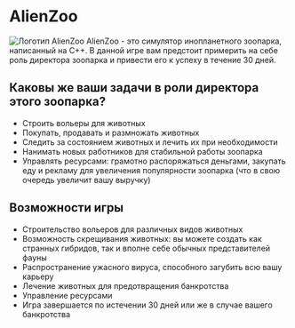# AlienZoo
![Логотип AlienZoo](https://i.ytimg.com/vi/MNKS392DOuY/maxresdefault.jpg?sqp=-oaymwEmCIAKENAF8quKqQMa8AEB-AHUBoAC4AOKAgwIABABGE8gXyhlMA8=&amp;rs=AOn4CLC_7UYl_OeaiwyFS-8JDqvo5e9iCg)
AlienZoo - это симулятор инопланетного зоопарка, написанный на C++. В данной игре вам предстоит примерить на себе роль директора зоопарка и привести его к успеху в течение 30 дней.

## Каковы же ваши задачи в роли директора этого зоопарка?
- Строить вольеры для животных  
- Покупать, продавать и размножать животных  
- Следить за состоянием животных и лечить их при необходимости  
- Нанимать новых работников для стабильной работы зоопарка  
- Управлять ресурсами: грамотно распоряжаться деньгами, закупать еду и рекламу для увеличения популярности зоопарка (что в свою очередь увеличит вашу выручку)  

## Возможности игры
- Строительство вольеров для различных видов животных  
- Возможность скрещивания животных: вы можете создать как странных гибридов, так и вполне себе обычных представителей фауны  
- Распространение ужасного вируса, способного загубить всю вашу карьеру  
- Лечение животных для предотвращения банкротства  
- Управление ресурсами  
- Игра завершается по истечении 30 дней или же в случае вашего банкротства  

